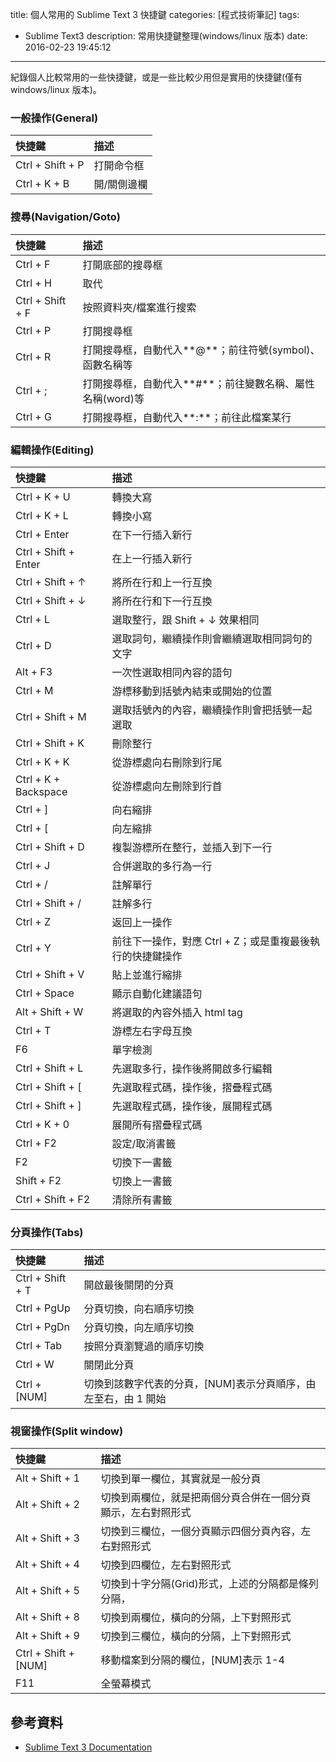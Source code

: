 title: 個人常用的 Sublime Text 3 快捷鍵
categories: [程式技術筆記]
tags:
  - Sublime Text3
description: 常用快捷鍵整理(windows/linux 版本)
date: 2016-02-23 19:45:12
---

紀錄個人比較常用的一些快捷鍵，或是一些比較少用但是實用的快捷鍵(僅有 windows/linux 版本)。

### 一般操作(General)
| 快捷鍵              |         描述|
|:--------------------|:------------|
|Ctrl + Shift + P|打開命令框|
|Ctrl + K + B|開/關側邊欄|

### 搜尋(Navigation/Goto)
| 快捷鍵              |         描述|
|:--------------------|:------------|
|Ctrl + F|打開底部的搜尋框|
|Ctrl + H|取代|
|Ctrl + Shift + F|按照資料夾/檔案進行搜索|
|Ctrl + P|打開搜尋框|
|Ctrl + R|打開搜尋框，自動代入**@**；前往符號(symbol)、函數名稱等|
|Ctrl + ;|打開搜尋框，自動代入**#**；前往變數名稱、屬性名稱(word)等 |
|Ctrl + G|打開搜尋框，自動代入**:**；前往此檔案某行|

### 編輯操作(Editing)
| 快捷鍵              |         描述|
|:--------------------|:------------|
|Ctrl + K + U|轉換大寫|
|Ctrl + K + L|轉換小寫|
|Ctrl + Enter|在下一行插入新行|
|Ctrl + Shift + Enter|在上一行插入新行|
|Ctrl + Shift + ↑|將所在行和上一行互換|
|Ctrl + Shift + ↓|將所在行和下一行互換|
|Ctrl + L|選取整行，跟 Shift + ↓ 效果相同|
|Ctrl + D|選取詞句，繼續操作則會繼續選取相同詞句的文字|
|Alt + F3|一次性選取相同內容的語句|
|Ctrl + M|游標移動到括號內結束或開始的位置|
|Ctrl + Shift + M|選取括號內的內容，繼續操作則會把括號一起選取|
|Ctrl + Shift + K|刪除整行|
|Ctrl + K + K|從游標處向右刪除到行尾|
|Ctrl + K + Backspace|從游標處向左刪除到行首|
|Ctrl + ]|向右縮排|
|Ctrl + [|向左縮排|
|Ctrl + Shift + D|複製游標所在整行，並插入到下一行|
|Ctrl + J|合併選取的多行為一行|
|Ctrl + /|註解單行|
|Ctrl + Shift + /|註解多行|
|Ctrl + Z|返回上一操作|
|Ctrl + Y|前往下一操作，對應 Ctrl + Z；或是重複最後執行的快捷鍵操作|
|Ctrl + Shift + V|貼上並進行縮排|
|Ctrl + Space|顯示自動化建議語句|
|Alt + Shift + W|將選取的內容外插入 html tag|
|Ctrl + T|游標左右字母互換|
|F6|單字檢測|
|Ctrl + Shift + L|先選取多行，操作後將開啟多行編輯|
|Ctrl + Shift + [|先選取程式碼，操作後，摺疊程式碼|
|Ctrl + Shift + ]|先選取程式碼，操作後，展開程式碼|
|Ctrl + K + 0|展開所有摺疊程式碼|
|Ctrl + F2|設定/取消書籤|
|F2|切換下一書籤|
|Shift + F2|切換上一書籤|
|Ctrl + Shift + F2|清除所有書籤|

### 分頁操作(Tabs)
| 快捷鍵              |         描述|
|:--------------------|:------------|
|Ctrl + Shift + T|開啟最後關閉的分頁|
|Ctrl + PgUp|分頁切換，向右順序切換|
|Ctrl + PgDn|分頁切換，向左順序切換|
|Ctrl + Tab|按照分頁瀏覽過的順序切換|
|Ctrl + W|關閉此分頁|
|Ctrl + [NUM]|切換到該數字代表的分頁，[NUM]表示分頁順序，由左至右，由 1 開始|

### 視窗操作(Split window)
| 快捷鍵              |         描述|
|:--------------------|:------------|
|Alt + Shift + 1|切換到單一欄位，其實就是一般分頁|
|Alt + Shift + 2|切換到兩欄位，就是把兩個分頁合併在一個分頁顯示，左右對照形式|
|Alt + Shift + 3|切換到三欄位，一個分頁顯示四個分頁內容，左右對照形式|
|Alt + Shift + 4|切換到四欄位，左右對照形式|
|Alt + Shift + 5|切換到十字分隔(Grid)形式，上述的分隔都是條列分隔，|
|Alt + Shift + 8|切換到兩欄位，橫向的分隔，上下對照形式|
|Alt + Shift + 9|切換到三欄位，橫向的分隔，上下對照形式|
|Ctrl + Shift + [NUM]|移動檔案到分隔的欄位，[NUM]表示 1-4|
|F11|全螢幕模式|

## 參考資料
- [Sublime Text 3 Documentation][1]

[1]: http://docs.sublimetext.info/en/latest/reference/keyboard_shortcuts_win.html